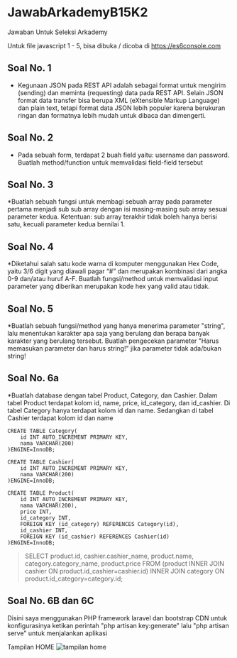 # JawabArkademyB15K2
Jawaban Untuk Seleksi Arkademy 

Untuk file javascript 1 - 5, bisa dibuka / dicoba di https://es6console.com
## Soal No. 1
* Kegunaan JSON pada REST API adalah sebagai format untuk mengirim (sending) dan meminta (requesting) data pada REST API. Selain JSON format data transfer bisa berupa XML (eXtensible Markup Language) dan plain text, tetapi format data JSON lebih populer karena berukuran ringan dan formatnya lebih mudah untuk dibaca dan dimengerti.
## Soal No. 2
* Pada sebuah form, terdapat 2 buah field yaitu: username dan password. Buatlah method/function untuk memvalidasi field-field tersebut
## Soal No. 3
*Buatlah sebuah fungsi untuk membagi sebuah array pada parameter pertama menjadi sub sub array dengan isi masing-masing sub array sesuai parameter kedua. Ketentuan: sub array terakhir tidak boleh hanya berisi satu, kecuali parameter kedua bernilai 1.
## Soal No. 4
*Diketahui salah satu kode warna di komputer menggunakan Hex Code, yaitu 3/6 digit yang diawali pagar “#” dan merupakan kombinasi dari angka 0-9 dan/atau huruf A-F. Buatlah fungsi/method untuk memvalidasi input parameter yang diberikan merupakan kode hex yang valid atau tidak.
## Soal No. 5
*Buatlah sebuah fungsi/method yang hanya menerima parameter "string", lalu menentukan karakter apa saja yang berulang dan berapa banyak karakter yang berulang tersebut. Buatlah pengecekan parameter "Harus memasukan parameter dan harus string!" jika parameter tidak ada/bukan string!

## Soal No. 6a
*Buatlah database dengan tabel Product, Category, dan Cashier. Dalam tabel Product terdapat kolom id, name, price,  id_category, dan id_cashier. Di tabel Category hanya terdapat kolom id dan name. Sedangkan di tabel Cashier terdapat kolom id dan name
```
CREATE TABLE Category(
    id INT AUTO_INCREMENT PRIMARY KEY,
    nama VARCHAR(200)
)ENGINE=InnoDB;

CREATE TABLE Cashier(
    id INT AUTO_INCREMENT PRIMARY KEY,
    nama VARCHAR(200)
)ENGINE=InnoDB;

CREATE TABLE Product(
    id INT AUTO_INCREMENT PRIMARY KEY,
    nama VARCHAR(200),
    price INT,
    id_category INT,
    FOREIGN KEY (id_category) REFERENCES Category(id),
    id_cashier INT,
    FOREIGN KEY (id_cashier) REFERENCES Cashier(id)
)ENGINE=InnoDB;
```

>SELECT product.id, cashier.cashier_name, product.name, category.category_name, product.price FROM (product INNER JOIN cashier ON product.id_cashier=cashier.id) INNER JOIN category ON product.id_category=category.id;

## Soal No. 6B dan 6C
Disini saya menggunakan PHP framework laravel dan bootstrap CDN
untuk konfigurasinya ketikan perintah "php artisan key:generate" lalu "php artisan serve" untuk menjalankan aplikasi

Tampilan HOME
  ![tampilan home](https://https://github.com/Lukman-Hadi/JawabArkademyB15K2/blob/master/ss.png)

